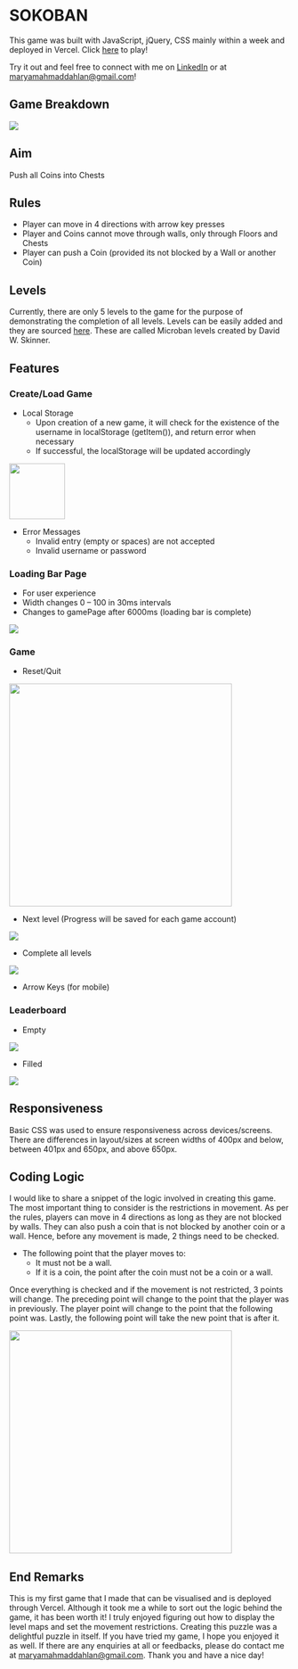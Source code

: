 # SOKOBAN

This game was built with JavaScript, jQuery, CSS mainly within a week and deployed in Vercel. Click [here](https://sokobangame.vercel.app/) to play!

Try it out and feel free to connect with me on [LinkedIn](https://www.linkedin.com/in/maryamad/) or at maryamahmaddahlan@gmail.com!

## Game Breakdown

![](https://user-images.githubusercontent.com/106648853/198065305-f7b9d60d-2ce3-45b0-9f61-05c8d563e486.png)

## Aim

Push all Coins into Chests

## Rules

- Player can move in 4 directions with arrow key presses
- Player and Coins cannot move through walls, only through Floors and Chests
- Player can push a Coin (provided its not blocked by a Wall or another Coin)

## Levels

Currently, there are only 5 levels to the game for the purpose of demonstrating the completion of all levels. Levels can be easily added and they are sourced [here](http://www.abelmartin.com/rj/sokobanJS/Skinner/David%20W.%20Skinner%20-%20Sokoban.htm). These are called Microban levels created by David W. Skinner.

## Features

### Create/Load Game
- Local Storage
  - Upon creation of a new game, it will check for the existence of the username in localStorage (getItem()), and return error when necessary
  - If successful, the localStorage will be updated accordingly
  
<img src="https://user-images.githubusercontent.com/106648853/198076819-c8ef36df-7f0f-40af-9d9e-aec8de601a82.png" height="100" />

- Error Messages
  - Invalid entry (empty or spaces) are not accepted
  - Invalid username or password

### Loading Bar Page
- For user experience
- Width changes 0 – 100 in 30ms intervals
- Changes to gamePage after 6000ms (loading bar is complete)

![](https://user-images.githubusercontent.com/106648853/198070450-4e4e56fb-8561-476b-9f9b-d6c46f8a5b98.png)

### Game
- Reset/Quit

<img src="https://user-images.githubusercontent.com/106648853/198071431-42722060-9ec7-4eff-b25e-b5fe45a6c16f.png" height="400" />

- Next level (Progress will be saved for each game account)

![](https://user-images.githubusercontent.com/106648853/198070072-e6478814-dcdf-4d4b-9391-52e100f747c6.png)

- Complete all levels

![](https://user-images.githubusercontent.com/106648853/198071031-35e0631c-30ee-43e2-82a2-f83860c32012.png)

- Arrow Keys (for mobile)


### Leaderboard
- Empty

![](https://user-images.githubusercontent.com/106648853/198070475-f5c770b1-8117-457a-a726-527ce41f224a.png)

- Filled

![](https://user-images.githubusercontent.com/106648853/198070501-fe1819e2-88bf-479d-88c2-9fb7c5616b40.png)

## Responsiveness
Basic CSS was used to ensure responsiveness across devices/screens. There are differences in layout/sizes at screen widths of 400px and below, between 401px and 650px, and above 650px.

## Coding Logic
I would like to share a snippet of the logic involved in creating this game. The most important thing to consider is the restrictions in movement.
As per the rules, players can move in 4 directions as long as they are not blocked by walls. They can also push a coin that is not blocked by another coin or a wall.
Hence, before any movement is made, 2 things need to be checked.

- The following point that the player moves to:
  - It must not be a wall.
  - If it is a coin, the point after the coin must not be a coin or a wall.
  
Once everything is checked and if the movement is not restricted, 3 points will change. The preceding point will change to the point that the player was in previously.
The player point will change to the point that the following point was. Lastly, the following point will take the new point that is after it.

<img src="https://user-images.githubusercontent.com/106648853/198079080-b973c51d-c499-4f7b-adad-2f3cda046842.png" height="400" />

## End Remarks

This is my first game that I made that can be visualised and is deployed through Vercel. Although it took me a while to sort out the logic behind the game, it has been worth it!
I truly enjoyed figuring out how to display the level maps and set the movement restrictions. Creating this puzzle was a delightful puzzle in itself. If you have tried my game,
I hope you enjoyed it as well. If there are any enquiries at all or feedbacks, please do contact me at maryamahmaddahlan@gmail.com. Thank you and have a nice day!
